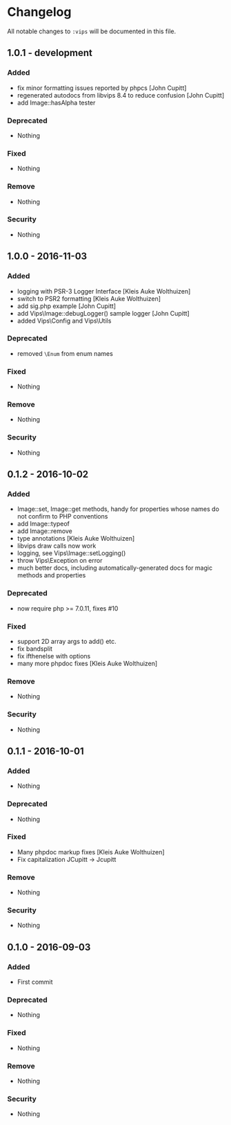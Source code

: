 # Changelog
All notable changes to `:vips` will be documented in this file.

## 1.0.1 - development

### Added
- fix minor formatting issues reported by phpcs [John Cupitt]
- regenerated autodocs from libvips 8.4 to reduce confusion [John Cupitt]
- add Image::hasAlpha tester

### Deprecated
- Nothing

### Fixed
- Nothing

### Remove
- Nothing

### Security
- Nothing

## 1.0.0 - 2016-11-03

### Added
- logging with PSR-3 Logger Interface [Kleis Auke Wolthuizen]
- switch to PSR2 formatting [Kleis Auke Wolthuizen]
- add sig.php example [John Cupitt]
- add Vips\Image::debugLogger() sample logger [John Cupitt]
- added Vips\Config and Vips\Utils 

### Deprecated
- removed `\Enum` from enum names

### Fixed
- Nothing

### Remove
- Nothing

### Security
- Nothing

## 0.1.2 - 2016-10-02

### Added
- Image::set, Image::get methods, handy for properties whose names do not
  confirm to PHP conventions
- add Image::typeof
- add Image::remove
- type annotations [Kleis Auke Wolthuizen]
- libvips draw calls now work
- logging, see Vips\Image::setLogging()
- throw Vips\Exception on error
- much better docs, including automatically-generated docs for magic methods
  and properties

### Deprecated
- now require php >= 7.0.11, fixes #10

### Fixed
- support 2D array args to add() etc. 
- fix bandsplit
- fix ifthenelse with options
- many more phpdoc fixes [Kleis Auke Wolthuizen]

### Remove
- Nothing

### Security
- Nothing

## 0.1.1 - 2016-10-01

### Added
- Nothing

### Deprecated
- Nothing

### Fixed
- Many phpdoc markup fixes [Kleis Auke Wolthuizen]
- Fix capitalization JCupitt -> Jcupitt

### Remove
- Nothing

### Security
- Nothing

## 0.1.0 - 2016-09-03

### Added
- First commit

### Deprecated
- Nothing

### Fixed
- Nothing

### Remove
- Nothing

### Security
- Nothing

